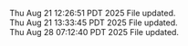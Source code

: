 Thu Aug 21 12:26:51 PDT 2025
File updated. <br />
Thu Aug 21 13:33:45 PDT 2025
File updated. <br />
Thu Aug 28 07:12:40 PDT 2025
File updated. <br />
